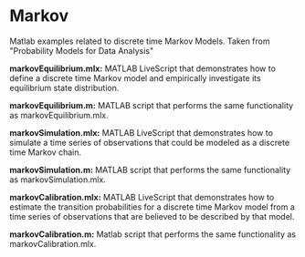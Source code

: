 # Markov
Matlab examples related to discrete time Markov Models. Taken from "Probability Models for Data Analysis"

**markovEquilibrium.mlx:** MATLAB LiveScript that demonstrates how to define
a discrete time Markov model and empirically investigate its equilibrium state
distribution.

**markovEquilibrium.m:** MATLAB script that performs the same functionality
as markovEquilibrium.mlx.

**markovSimulation.mlx:** MATLAB LiveScript that demonstrates how to simulate
a time series of observations that could be modeled as a discrete time Markov
chain.

**markovSimulation.m:** MATLAB script that performs the same functionality as
markovSimulation.mlx.

**markovCalibration.mlx:** MATLAB LiveScript that demonstrates how to estimate
the transition probabilities for a discrete time Markov model from a time series
of observations that are believed to be described by that model.

**markovCalibration.m:** Matlab script that performs the same functionality as
markovCalibration.mlx.


